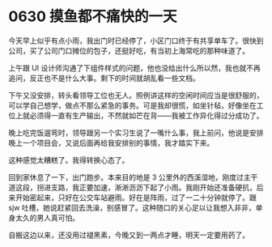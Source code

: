 # 0630 摸鱼都不痛快的一天
今天早上似乎有点小雨，我出门时已经停了，小区门口终于有共享单车了。很快到公司，买了公司门口摊位的包子，还挺好吃，有当初上海常吃的那种味道了。

上午跟 UI 设计师沟通了下组件样式的问题，他也没给出什么所以然，我也就不再追问，反正也不是什么大事。剩下的时间就胡乱看一些文档。

下午又没安排，转头看领导工位也无人。照例讲这样的空闲时间应当是很舒服的，可以学自己想学，做点不那么紧急的事务。可是我却很慌，如坐针毡，好像坐在工位上就必须得一直有生产输出，不然就如芒在背——我被工作异化得过分成功了。

晚上吃完饭遛弯时，领导跟另一个实习生说了一嘴什么事，我上前问，他说是安排晚上一个项目会，又说后面再给我安排别的事情，我才踏实下来。

这种感觉太糟糕了。我得转换心态了。

回到家休息了一下，出门跑步。本来目的地是 3 公里外的西溪湿地，刚度过主干道这段，拐进支路，我正要加速，淅淅沥沥下起了小雨。我刚开始还准备硬抗，后来开始密起来，只好在公交车站避雨。好在是阵雨，过了一二十分钟就停了。跟 sjw 吐槽，她说赶紧回去洗澡，别感冒了。这种随口的关心足以让我想入非非，单身太久的男人真可怕。

自搬这边以来，还没用过褪黑素，今晚又到一两点才睡，明天一定要用药了。
